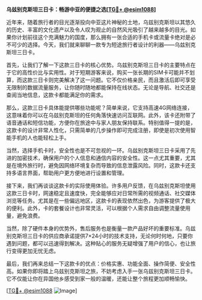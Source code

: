**乌兹别克斯坦三日卡：畅游中亚的便捷之选[[TG💪+ @esim1088](https://t.me/s/esim1088)]**

近年来，随着旅行者的目光逐渐投向中亚这片神秘的土地，乌兹别克斯坦以其悠久的历史、丰富的文化遗产以及令人叹为观止的自然风光吸引了越来越多的目光。如果你计划前往这个充满魅力的国度，那么拥有一张合适的手机卡或流量卡绝对是必不可少的选择。今天，我们就来聊聊一款专为短途旅行者设计的利器——乌兹别克斯坦三日卡。

首先，让我们了解一下这款三日卡的核心优势。乌兹别克斯坦三日卡的主要特点在于它的高性价比与实用性。对于短期游客来说，购买一张长期的SIM卡可能并不划算，而这款三日卡则完美解决了这一问题。它不仅价格亲民，而且激活后即可享受无限制的数据流量服务，让你随时随地都能保持在线状态。无论是导航、社交还是查阅当地信息，这款卡都能满足你的需求。

那么，这款三日卡具体能提供哪些功能呢？简单来说，它支持高速4G网络连接，这意味着你可以在乌兹别克斯坦的任何角落快速访问互联网。此外，该卡还附带了语音通话和短信功能，方便你在旅途中与家人朋友保持联系。特别值得一提的是，这款卡的设计非常人性化，只需简单的几步操作即可完成注册，即使是初次使用智能手机的人也能轻松上手。

当然，选择手机卡时，安全性也是不可忽视的一环。乌兹别克斯坦三日卡采用了先进的加密技术，确保用户的个人信息和通信内容的安全性。这一点尤其重要，尤其是在境外旅行时，避免因网络环境复杂而导致的信息泄露风险。同时，这款卡还支持多语言界面，帮助用户更方便地进行设置和管理。

接下来，我们再谈谈这款卡的实际使用体验。许多用户反馈，在乌兹别克斯坦使用这款三日卡时，网速稳定且速度快，完全能够应对日常所需的视频通话、社交媒体浏览等任务。尤其是在一些偏远地区，这款卡的表现依然出色，为游客提供了极大的便利。此外，卡的套餐设计也非常灵活，可以根据个人需求自由调整流量使用量，避免浪费。

当然，除了硬件本身的优势外，售后服务也是衡量一款产品好坏的重要标准。乌兹别克斯坦三日卡的供应商承诺提供7×24小时的技术支持，无论何时何地，只要你遇到问题，都可以迅速得到解决。这种贴心的服务无疑增强了用户的信心，也让旅行变得更加无忧无虑。

最后，我们再来总结一下这款卡的优点：价格实惠、功能全面、操作简便、安全性高。如果你即将踏上乌兹别克斯坦之旅，不妨考虑入手一张乌兹别克斯坦三日卡。它不仅能让你在异国他乡感受到家一般的温暖，还能让整个旅程更加顺畅愉快。

[[TG💪+ @esim1088](https://t.me/s/esim1088) ![Image](https://i.postimg.cc/4NQfJmqS/Snipaste-2025-05-13-00-14-12.png)]